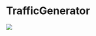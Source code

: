 # TrafficGenerator
<img src="https://travis-ci.org/Cherep07/TrafficGenerator.svg?branch=master"></img>
